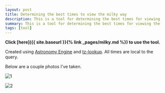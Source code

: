 ```yaml
---
layout: post
title: Determining the best times to view the milky way
description: This is a tool for determining the best times for viewing the milky way.
summary: This is a tool for determining the best times for viewing the milky way.
tags: [tool]
---
```


**Click [here]({{ site.baseurl }}{% link _pages/milky.md %}) to use the tool.**

Created using [Astronomy Engine] and [tz-lookup].
All times are local to the query.

Below are a couple photos I've taken.

![1](https://file.aarosmit.com/file/aarosmit-site/media/milky-way-lake.jpg)

![2](https://file.aarosmit.com/file/aarosmit-site/media/tater-knob-milky-way.jpg)

[Astronomy Engine]:https://github.com/cosinekitty/astronomy
[tz-lookup]:https://github.com/darkskyapp/tz-lookup